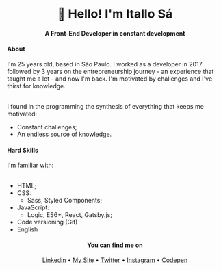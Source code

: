 <h1 align="center">👋 Hello! I'm Itallo Sá</h1>
<h4 align="center">A Front-End Developer in constant development</h4>

<h4 align="left">About</h4>
I'm 25 years old, based in São Paulo. I worked as a developer in 2017 followed by 3 years on the entrepreneurship journey - an experience that taught me a lot - and now I'm back. I'm motivated by challenges and I've thirst for knowledge.<br><br>

I found in the programming the synthesis of everything that keeps me motivated:

 * Constant challenges;
 * An endless source of knowledge.

<h4 align="left">Hard Skills</h4>
I'm familiar with: <br><br>

 * HTML;
 * CSS:
   * Sass, Styled Components;
 * JavaScript:
   * Logic, ES6+, React, Gatsby.js;
 * Code versioning (Git)
 * English

<h4 align="center">You can find me on</h4>
<p align="center">
        <a href="https://www.linkedin.com/in/itallosavieira" target="_blank">Linkedin</a>   •   
        <a href="https://itallosa.dev" target="_blank">My Site</a>   •   
        <a href="https://twitter.com/itallosavieira" target="_blank">Twitter</a>   •   
        <a href="https://instagram.com/itallosa" target="_blank">Instagram</a>   •   
        <a href="https://codepen.io/itallosa" target="_blank">Codepen</a>
</p>
<br><br>

<!--
**itallosavieira/itallosavieira** is a ✨ _special_ ✨ repository because its `README.md` (this file) appears on your GitHub profile.

Here are some ideas to get you started:

- 🔭 I’m currently working on ...
- 🌱 I’m currently learning ...
- 👯 I’m looking to collaborate on ...
- 🤔 I’m looking for help with ...
- 💬 Ask me about ...
- 📫 How to reach me: ...
- 😄 Pronouns: ...
- ⚡ Fun fact: ...
-->
